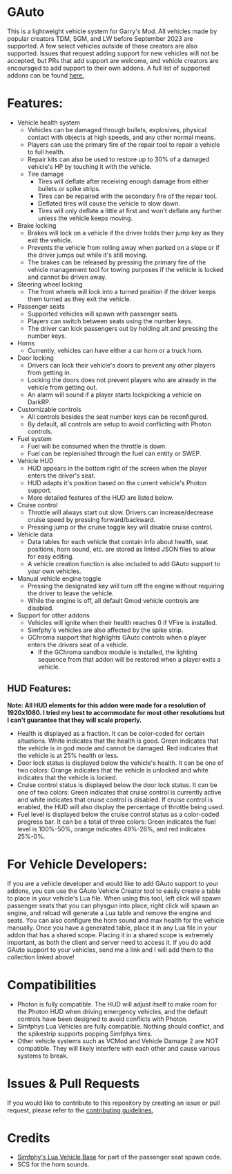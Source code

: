 # GAuto
This is a lightweight vehicle system for Garry's Mod. All vehicles made by popular creators TDM, SGM, and LW before September 2023 are supported. A few select vehicles outside of these creators are also supported. Issues that request adding support for new vehicles will not be accepted, but PRs that add support are welcome, and vehicle creators are encouraged to add support to their own addons. A full list of supported addons can be found [here.](https://steamcommunity.com/sharedfiles/filedetails/?id=3018834846)

# Features:
- Vehicle health system
    - Vehicles can be damaged through bullets, explosives, physical contact with objects at high speeds, and any other normal means.
    - Players can use the primary fire of the repair tool to repair a vehicle to full health.
    - Repair kits can also be used to restore up to 30% of a damaged vehicle's HP by touching it with the vehicle.
    - Tire damage
        - Tires will deflate after receiving enough damage from either bullets or spike strips.
        - Tires can be repaired with the secondary fire of the repair tool.
        - Deflated tires will cause the vehicle to slow down.
        - Tires will only deflate a little at first and won't deflate any further unless the vehicle keeps moving.
- Brake locking
    - Brakes will lock on a vehicle if the driver holds their jump key as they exit the vehicle.
    - Prevents the vehicle from rolling away when parked on a slope or if the driver jumps out while it's still moving.
    - The brakes can be released by pressing the primary fire of the vehicle management tool for towing purposes if the vehicle is locked and cannot be driven away.
- Steering wheel locking
    - The front wheels will lock into a turned position if the driver keeps them turned as they exit the vehicle.
- Passenger seats
    - Supported vehicles will spawn with passenger seats.
    - Players can switch between seats using the number keys.
    - The driver can kick passengers out by holding alt and pressing the number keys.
- Horns
    - Currently, vehicles can have either a car horn or a truck horn.
- Door locking
    - Drivers can lock their vehicle's doors to prevent any other players from getting in.
    - Locking the doors does not prevent players who are already in the vehicle from getting out.
    - An alarm will sound if a player starts lockpicking a vehicle on DarkRP.
- Customizable controls
   - All controls besides the seat number keys can be reconfigured.
   - By default, all controls are setup to avoid conflicting with Photon controls.
- Fuel system
    - Fuel will be consumed when the throttle is down.
    - Fuel can be replenished through the fuel can entity or SWEP.
- Vehicle HUD
    - HUD appears in the bottom right of the screen when the player enters the driver's seat.
    - HUD adapts it's position based on the current vehicle's Photon support.
    - More detailed features of the HUD are listed below.
- Cruise control
    - Throttle will always start out slow. Drivers can increase/decrease cruise speed by pressing forward/backward.
    - Pressing jump or the cruise toggle key will disable cruise control.
- Vehicle data
    - Data tables for each vehicle that contain info about health, seat positions, horn sound, etc. are stored as linted JSON files to allow for easy editing.
    - A vehicle creation function is also included to add GAuto support to your own vehicles.
- Manual vehicle engine toggle
    - Pressing the designated key will turn off the engine without requiring the driver to leave the vehicle.
    - While the engine is off, all default Gmod vehicle controls are disabled.
- Support for other addons
  - Vehicles will ignite when their health reaches 0 if VFire is installed.
  - Simfphy's vehicles are also affected by the spike strip.
  - GChroma support that highlights GAuto controls when a player enters the drivers seat of a vehicle.
    - If the GChroma sandbox module is installed, the lighting sequence from that addon will be restored when a player exits a vehicle.

## HUD Features:
__Note: All HUD elements for this addon were made for a resolution of 1920x1080. I tried my best to accommodate for most other resolutions but I can't guarantee that they will scale properly.__

- Health is displayed as a fraction. It can be color-coded for certain situations. White indicates that the health is good. Green indicates that the vehicle is in god mode and cannot be damaged. Red indicates that the vehicle is at 25% health or less.
- Door lock status is displayed below the vehicle's health. It can be one of two colors: Orange indicates that the vehicle is unlocked and white indicates that the vehicle is locked.
- Cruise control status is displayed below the door lock status. It can be one of two colors: Green indicates that cruise control is currently active and white indicates that cruise control is disabled. If cruise control is enabled, the HUD will also display the percentage of throttle being used.
- Fuel level is displayed below the cruise control status as a color-coded progress bar. It can be a total of three colors: Green indicates the fuel level is 100%-50%, orange indicates 49%-26%, and red indicates 25%-0%.

# For Vehicle Developers:
 If you are a vehicle developer and would like to add GAuto support to your addons, you can use the GAuto Vehicle Creator tool to easily create a table to place in your vehicle's Lua file. When using this tool, left click will spawn passenger seats that you can physgun into place, right click will spawn an engine, and reload will generate a Lua table and remove the engine and seats. You can also configure the horn sound and max health for the vehicle manually. Once you have a generated table, place it in any Lua file in your addon that has a shared scope. Placing it in a shared scope is extremely important, as both the client and server need to access it. If you do add GAuto support to your vehicles, send me a link and I will add them to the collection linked above!

# Compatibilities
 - Photon is fully compatible. The HUD will adjust itself to make room for the Photon HUD when driving emergency vehicles, and the default controls have been designed to avoid conflicts with Photon.
 - Simfphys Lua Vehicles are fully compatible. Nothing should conflict, and the spikestrip supports popping Simfphys tires.
 - Other vehicle systems such as VCMod and Vehicle Damage 2 are NOT compatible. They will likely interfere with each other and cause various systems to break.

# Issues & Pull Requests
 If you would like to contribute to this repository by creating an issue or pull request, please refer to the [contributing guidelines.](https://lambdagaming.github.io/contributing.html)

# Credits
- [Simfphy's Lua Vehicle Base](https://github.com/Blu-x92/simfphys_base) for part of the passenger seat spawn code.
- SCS for the horn sounds.
